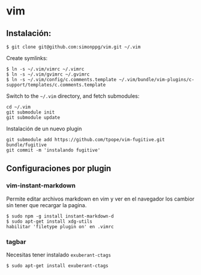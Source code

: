 # vim
## Instalación:

```shell
$ git clone git@github.com:simonppg/vim.git ~/.vim
```

Create symlinks:

```shell
$ ln -s ~/.vim/vimrc ~/.vimrc
$ ln -s ~/.vim/gvimrc ~/.gvimrc
$ ln -s ~/.vim/config/c.comments.template ~/.vim/bundle/vim-plugins/c-support/templates/c.comments.template
```

Switch to the `~/.vim` directory, and fetch submodules:

```shell
cd ~/.vim
git submodule init
git submodule update
```

Instalación de un nuevo plugin
```shell
git submodule add https://github.com/tpope/vim-fugitive.git bundle/fugitive
git commit -m 'instalando fugitive'	
```

## Configuraciones por plugin
### vim-instant-markdown

Permite editar archivos markdown en vim y ver en el navegador los cambior sin
tener que recargar la pagina.

```shell
$ sudo npm -g install instant-markdown-d
$ sudo apt-get install xdg-utils
habilitar 'filetype plugin on' en .vimrc
```
### tagbar

Necesitas tener instalado `exuberant-ctags`

```shell
$ sudo apt-get install exuberant-ctags
```

